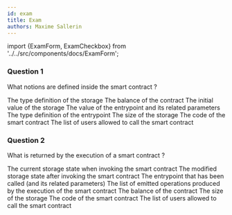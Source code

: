 ```yaml
---
id: exam
title: Exam
authors: Maxime Sallerin
---
```


import {ExamForm, ExamCheckbox} from '../../src/components/docs/ExamForm';

<ExamForm moduleName="DeFi">

### Question 1

What notions are defined inside the smart contract ?

<ExamCheckbox name="01" isCorrect="true">The type definition of the storage</ExamCheckbox>
<ExamCheckbox name="02" isCorrect="false">The balance of the contract</ExamCheckbox>
<ExamCheckbox name="03" isCorrect="false">The initial value of the storage</ExamCheckbox>
<ExamCheckbox name="04" isCorrect="false">The value of the entrypoint and its related parameters</ExamCheckbox>
<ExamCheckbox name="05" isCorrect="true">The type definition of the entrypoint</ExamCheckbox>
<ExamCheckbox name="06" isCorrect="false">The size of the storage</ExamCheckbox>
<ExamCheckbox name="07" isCorrect="true">The code of the smart contract</ExamCheckbox>
<ExamCheckbox name="08" isCorrect="false">The list of users allowed to call the smart contract</ExamCheckbox>

### Question 2

What is returned by the execution of a smart contract ?

<ExamCheckbox name="10" isCorrect="false">The current storage state when invoking the smart contract</ExamCheckbox>
<ExamCheckbox name="11" isCorrect="true">The modified storage state after invoking the smart contract</ExamCheckbox>
<ExamCheckbox name="12" isCorrect="false">The entrypoint that has been called (and its related parameters)</ExamCheckbox>
<ExamCheckbox name="13" isCorrect="true">The list of emitted operations produced by the execution of the smart contract</ExamCheckbox>
<ExamCheckbox name="14" isCorrect="false">The balance of the contract</ExamCheckbox>
<ExamCheckbox name="15" isCorrect="false">The size of the storage</ExamCheckbox>
<ExamCheckbox name="16" isCorrect="false">The code of the smart contract</ExamCheckbox>
<ExamCheckbox name="17" isCorrect="false">The list of users allowed to call the smart contract</ExamCheckbox>

</ExamForm>